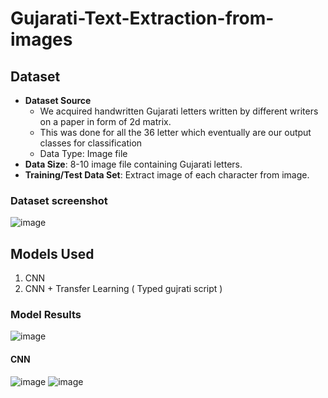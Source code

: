 # Gujarati-Text-Extraction-from-images

## Dataset
- **Dataset Source**
  - We acquired handwritten Gujarati letters written by different writers on a paper in form of 2d matrix.
  - This was done for all the 36 letter which eventually are our output classes for classification
  - Data Type: Image file
- **Data Size**: 8-10 image file containing Gujarati letters.
- **Training/Test Data Set**: Extract image of each character from image.
### Dataset screenshot
![image](https://github.com/user-attachments/assets/9f70f422-7753-4ce3-9880-7f5a49341d05)


## Models Used
1. CNN
2. CNN + Transfer Learning ( Typed gujrati script ) 


### Model Results
![image](https://github.com/user-attachments/assets/56da81ee-81b4-4323-8d70-d9384c41f4c6)
#### CNN 
![image](https://github.com/user-attachments/assets/9bb66637-6314-477d-9075-efe659b5ebde)
![image](https://github.com/user-attachments/assets/1250458f-997a-4465-928e-7dc55bdc75a1)


